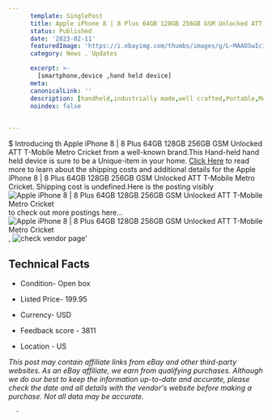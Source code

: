 ```yaml
---
      template: SinglePost
      title: Apple iPhone 8 | 8 Plus 64GB 128GB 256GB GSM Unlocked ATT T-Mobile Metro Cricket
      status: Published
      date: '2023-02-11'
      featuredImage: 'https://i.ebayimg.com/thumbs/images/g/L~MAAOSwIc1jW-Oh/s-l225.jpg'
      category: News , Updates

      excerpt: >-
        [smartphone,device ,hand held device]
      meta:
      canonicalLink: ''
      description: [handheld,industrially made,well crafted,Portable,Mobile,Compact,Convenient,Lightweight,Maneuverable,Man-portable,Miniature,Carriable,Hand-held,Light,Holdable,Transportable,Mobile device,Pocket-sized,On-the-go,Wireless,Cordless,Compact size,Convenient size, smartphone,device ,hand held device]
      noindex: false
      

---
```

$
      Introducing th Apple iPhone 8 | 8 Plus 64GB 128GB 256GB GSM Unlocked ATT T-Mobile Metro Cricket from a well-known brand.This Hand-held hand held device is sure to be a Unique-item in your home. [Click Here](https://www.ebay.com/itm/185551229219?hash=item2b33b71123%3Ag%3AL%7EMAAOSwIc1jW-Oh&amdata=enc%3AAQAHAAAA4PIanK9ajKdpaxNYUuasICl90dTW3kffZwxHfetR9RJCM%2BBqBRme%2B07Z%2FsZYpsCkPSb3OgJqqtdmmzKLs%2F9IrGOVV9DIFVtJxy%2BVI%2FiwzEkDc4nnEE%2FCanes6JBYvZ4%2FhqRkS53YEwiqEGfthNQ5aUQ6hLeZUkjU6iiHNn%2BGJdP7pYlyzY5DhoUHWv6lu0KO1uY1V%2FX%2FCsRfgY0VdA%2BuV2SRqltsANUSemtGUuKa%2BbGSLXOtVfKttJkhl4cP8myChpjE6j109xD5rxP1Dbj0alJERK8WGP%2FYowN03DJ84dDJ&mkevt=1&mkcid=1&mkrid=711-53200-19255-0&campid=%253CePNCampaignId%253E&customid=%253CreferenceId%253E&toolid=10049) to read more to learn about the shipping costs and additional details for the Apple iPhone 8 | 8 Plus 64GB 128GB 256GB GSM Unlocked ATT T-Mobile Metro Cricket. Shipping cost is undefined.Here is the posting visibly ![Apple iPhone 8 | 8 Plus 64GB 128GB 256GB GSM Unlocked ATT T-Mobile Metro Cricket](https://i.ebayimg.com/thumbs/images/g/L~MAAOSwIc1jW-Oh/s-l225.jpg) to check out more postings here... ![Apple iPhone 8 | 8 Plus 64GB 128GB 256GB GSM Unlocked ATT T-Mobile Metro Cricket](https://i.ebayimg.com/images/g/L~MAAOSwIc1jW-Oh/s-l640.jpg), ![check vendor page](https://origin-galleryplus.ebayimg.com/ws/web/185551229219_2_0_1/225x225.jpg)'

      

 ## Technical Facts 



     
      

 - Condition- Open box 


      

 - Listed Price- 199.95 


      

 - Currency- USD 


      

 - Feedback score - 3811 


      

 - Location - US 


      
      

 *_This post may contain affiliate links from eBay and other third-party websites. As an eBay affiliate, we earn from qualifying purchases. Although we do our best to keep the information up-to-date and accurate, please check the date and all details with the vendor's website before making a purchase. Not all data may be accurate._*




      -
